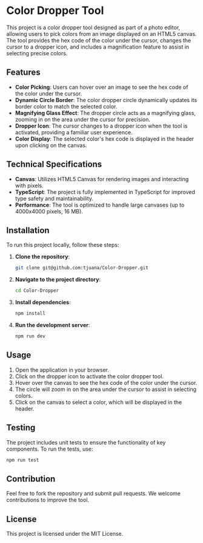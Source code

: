 # Color Dropper Tool

This project is a color dropper tool designed as part of a photo editor, allowing users to pick colors from an image displayed on an HTML5 canvas. The tool provides the hex code of the color under the cursor, changes the cursor to a dropper icon, and includes a magnification feature to assist in selecting precise colors.

## Features

- **Color Picking**: Users can hover over an image to see the hex code of the color under the cursor.
- **Dynamic Circle Border**: The color dropper circle dynamically updates its border color to match the selected color.
- **Magnifying Glass Effect**: The dropper circle acts as a magnifying glass, zooming in on the area under the cursor for precision.
- **Dropper Icon**: The cursor changes to a dropper icon when the tool is activated, providing a familiar user experience.
- **Color Display**: The selected color's hex code is displayed in the header upon clicking on the canvas.

## Technical Specifications

- **Canvas**: Utilizes HTML5 Canvas for rendering images and interacting with pixels.
- **TypeScript**: The project is fully implemented in TypeScript for improved type safety and maintainability.
- **Performance**: The tool is optimized to handle large canvases (up to 4000x4000 pixels, 16 MB).

## Installation

To run this project locally, follow these steps:

1. **Clone the repository**:
   ```bash
   git clone git@github.com:tjuana/Color-Dropper.git
   ```
2. **Navigate to the project directory**:
   ```bash
   cd Color-Dropper
   ```
3. **Install dependencies**:
   ```bash
   npm install
   ```
4. **Run the development server**:
   ```bash
   npm run dev
   ```

## Usage

1. Open the application in your browser.
2. Click on the dropper icon to activate the color dropper tool.
3. Hover over the canvas to see the hex code of the color under the cursor.
4. The circle will zoom in on the area under the cursor to assist in selecting colors.
5. Click on the canvas to select a color, which will be displayed in the header.

## Testing

The project includes unit tests to ensure the functionality of key components. To run the tests, use:

```bash
npm run test
```

## Contribution

Feel free to fork the repository and submit pull requests. We welcome contributions to improve the tool.

## License

This project is licensed under the MIT License.